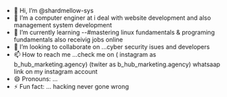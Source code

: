 - 👋 Hi, I’m @shardmellow-sys
- 👀 I’m a computer enginer at i deal with website development and also management system development
- 🌱 I’m currently learning --#mastering linux fundamentals & programing fundamentals also receivig jobs online
- 💞️ I’m looking to collaborate on ...cyber security isues and developers
- 📫 How to reach me ...check me on ( instagram as b_hub_marketing.agency) (twiter as  b_hub_marketing.agency) whatsaap link on my instagram account
- 😄 Pronouns: ...
- ⚡ Fun fact: ... hacking never gone wrong 

<!---
sharmellow-sys/sharmellow-sys is a ✨ special ✨ repository because its `README.md` (this file) appears on your GitHub profile.
You can click the Preview link to take a look at your changes.
--->
